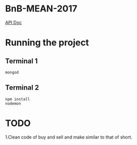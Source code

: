 # BnB-MEAN-2017

[API Doc](https://docs.google.com/spreadsheets/d/1QMHvDYByolWRA9CAzpZmlcQ57A2Ba1uddQBy1BFVDeg/edit?usp=sharing)

# Running the project


## Terminal 1
```
mongod  
```
## Terminal 2

```
npm install
nodemon  
```

# TODO

1.Clean code of buy and sell and make similar to that of short.
